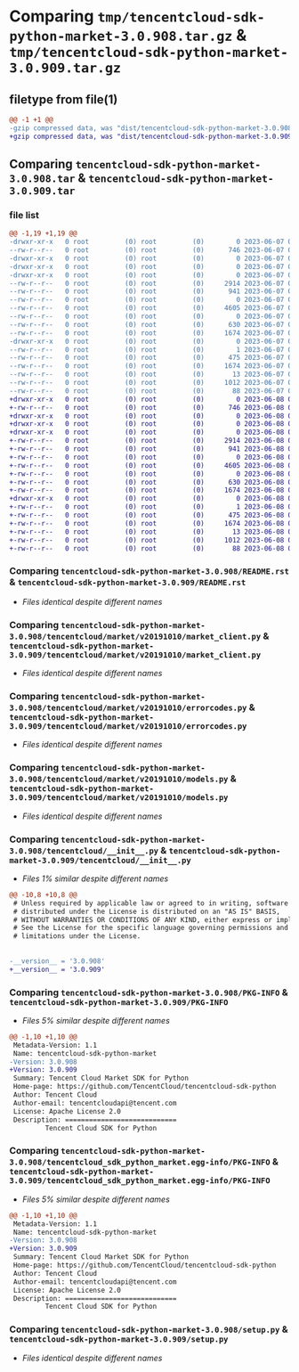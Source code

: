 # Comparing `tmp/tencentcloud-sdk-python-market-3.0.908.tar.gz` & `tmp/tencentcloud-sdk-python-market-3.0.909.tar.gz`

## filetype from file(1)

```diff
@@ -1 +1 @@
-gzip compressed data, was "dist/tencentcloud-sdk-python-market-3.0.908.tar", last modified: Wed Jun  7 00:28:00 2023, max compression
+gzip compressed data, was "dist/tencentcloud-sdk-python-market-3.0.909.tar", last modified: Thu Jun  8 00:28:48 2023, max compression
```

## Comparing `tencentcloud-sdk-python-market-3.0.908.tar` & `tencentcloud-sdk-python-market-3.0.909.tar`

### file list

```diff
@@ -1,19 +1,19 @@
-drwxr-xr-x   0 root         (0) root         (0)        0 2023-06-07 00:28:00.000000 tencentcloud-sdk-python-market-3.0.908/
--rw-r--r--   0 root         (0) root         (0)      746 2023-06-07 00:28:00.000000 tencentcloud-sdk-python-market-3.0.908/README.rst
-drwxr-xr-x   0 root         (0) root         (0)        0 2023-06-07 00:28:00.000000 tencentcloud-sdk-python-market-3.0.908/tencentcloud/
-drwxr-xr-x   0 root         (0) root         (0)        0 2023-06-07 00:28:00.000000 tencentcloud-sdk-python-market-3.0.908/tencentcloud/market/
-drwxr-xr-x   0 root         (0) root         (0)        0 2023-06-07 00:28:00.000000 tencentcloud-sdk-python-market-3.0.908/tencentcloud/market/v20191010/
--rw-r--r--   0 root         (0) root         (0)     2914 2023-06-07 00:28:00.000000 tencentcloud-sdk-python-market-3.0.908/tencentcloud/market/v20191010/market_client.py
--rw-r--r--   0 root         (0) root         (0)      941 2023-06-07 00:28:00.000000 tencentcloud-sdk-python-market-3.0.908/tencentcloud/market/v20191010/errorcodes.py
--rw-r--r--   0 root         (0) root         (0)        0 2023-06-07 00:28:00.000000 tencentcloud-sdk-python-market-3.0.908/tencentcloud/market/v20191010/__init__.py
--rw-r--r--   0 root         (0) root         (0)     4605 2023-06-07 00:28:00.000000 tencentcloud-sdk-python-market-3.0.908/tencentcloud/market/v20191010/models.py
--rw-r--r--   0 root         (0) root         (0)        0 2023-06-07 00:28:00.000000 tencentcloud-sdk-python-market-3.0.908/tencentcloud/market/__init__.py
--rw-r--r--   0 root         (0) root         (0)      630 2023-06-07 00:28:00.000000 tencentcloud-sdk-python-market-3.0.908/tencentcloud/__init__.py
--rw-r--r--   0 root         (0) root         (0)     1674 2023-06-07 00:28:00.000000 tencentcloud-sdk-python-market-3.0.908/PKG-INFO
-drwxr-xr-x   0 root         (0) root         (0)        0 2023-06-07 00:28:00.000000 tencentcloud-sdk-python-market-3.0.908/tencentcloud_sdk_python_market.egg-info/
--rw-r--r--   0 root         (0) root         (0)        1 2023-06-07 00:28:00.000000 tencentcloud-sdk-python-market-3.0.908/tencentcloud_sdk_python_market.egg-info/dependency_links.txt
--rw-r--r--   0 root         (0) root         (0)      475 2023-06-07 00:28:00.000000 tencentcloud-sdk-python-market-3.0.908/tencentcloud_sdk_python_market.egg-info/SOURCES.txt
--rw-r--r--   0 root         (0) root         (0)     1674 2023-06-07 00:28:00.000000 tencentcloud-sdk-python-market-3.0.908/tencentcloud_sdk_python_market.egg-info/PKG-INFO
--rw-r--r--   0 root         (0) root         (0)       13 2023-06-07 00:28:00.000000 tencentcloud-sdk-python-market-3.0.908/tencentcloud_sdk_python_market.egg-info/top_level.txt
--rw-r--r--   0 root         (0) root         (0)     1012 2023-06-07 00:28:00.000000 tencentcloud-sdk-python-market-3.0.908/setup.py
--rw-r--r--   0 root         (0) root         (0)       88 2023-06-07 00:28:00.000000 tencentcloud-sdk-python-market-3.0.908/setup.cfg
+drwxr-xr-x   0 root         (0) root         (0)        0 2023-06-08 00:28:48.000000 tencentcloud-sdk-python-market-3.0.909/
+-rw-r--r--   0 root         (0) root         (0)      746 2023-06-08 00:28:48.000000 tencentcloud-sdk-python-market-3.0.909/README.rst
+drwxr-xr-x   0 root         (0) root         (0)        0 2023-06-08 00:28:48.000000 tencentcloud-sdk-python-market-3.0.909/tencentcloud/
+drwxr-xr-x   0 root         (0) root         (0)        0 2023-06-08 00:28:48.000000 tencentcloud-sdk-python-market-3.0.909/tencentcloud/market/
+drwxr-xr-x   0 root         (0) root         (0)        0 2023-06-08 00:28:48.000000 tencentcloud-sdk-python-market-3.0.909/tencentcloud/market/v20191010/
+-rw-r--r--   0 root         (0) root         (0)     2914 2023-06-08 00:28:48.000000 tencentcloud-sdk-python-market-3.0.909/tencentcloud/market/v20191010/market_client.py
+-rw-r--r--   0 root         (0) root         (0)      941 2023-06-08 00:28:48.000000 tencentcloud-sdk-python-market-3.0.909/tencentcloud/market/v20191010/errorcodes.py
+-rw-r--r--   0 root         (0) root         (0)        0 2023-06-08 00:28:48.000000 tencentcloud-sdk-python-market-3.0.909/tencentcloud/market/v20191010/__init__.py
+-rw-r--r--   0 root         (0) root         (0)     4605 2023-06-08 00:28:48.000000 tencentcloud-sdk-python-market-3.0.909/tencentcloud/market/v20191010/models.py
+-rw-r--r--   0 root         (0) root         (0)        0 2023-06-08 00:28:48.000000 tencentcloud-sdk-python-market-3.0.909/tencentcloud/market/__init__.py
+-rw-r--r--   0 root         (0) root         (0)      630 2023-06-08 00:28:48.000000 tencentcloud-sdk-python-market-3.0.909/tencentcloud/__init__.py
+-rw-r--r--   0 root         (0) root         (0)     1674 2023-06-08 00:28:48.000000 tencentcloud-sdk-python-market-3.0.909/PKG-INFO
+drwxr-xr-x   0 root         (0) root         (0)        0 2023-06-08 00:28:48.000000 tencentcloud-sdk-python-market-3.0.909/tencentcloud_sdk_python_market.egg-info/
+-rw-r--r--   0 root         (0) root         (0)        1 2023-06-08 00:28:48.000000 tencentcloud-sdk-python-market-3.0.909/tencentcloud_sdk_python_market.egg-info/dependency_links.txt
+-rw-r--r--   0 root         (0) root         (0)      475 2023-06-08 00:28:48.000000 tencentcloud-sdk-python-market-3.0.909/tencentcloud_sdk_python_market.egg-info/SOURCES.txt
+-rw-r--r--   0 root         (0) root         (0)     1674 2023-06-08 00:28:48.000000 tencentcloud-sdk-python-market-3.0.909/tencentcloud_sdk_python_market.egg-info/PKG-INFO
+-rw-r--r--   0 root         (0) root         (0)       13 2023-06-08 00:28:48.000000 tencentcloud-sdk-python-market-3.0.909/tencentcloud_sdk_python_market.egg-info/top_level.txt
+-rw-r--r--   0 root         (0) root         (0)     1012 2023-06-08 00:28:48.000000 tencentcloud-sdk-python-market-3.0.909/setup.py
+-rw-r--r--   0 root         (0) root         (0)       88 2023-06-08 00:28:48.000000 tencentcloud-sdk-python-market-3.0.909/setup.cfg
```

### Comparing `tencentcloud-sdk-python-market-3.0.908/README.rst` & `tencentcloud-sdk-python-market-3.0.909/README.rst`

 * *Files identical despite different names*

### Comparing `tencentcloud-sdk-python-market-3.0.908/tencentcloud/market/v20191010/market_client.py` & `tencentcloud-sdk-python-market-3.0.909/tencentcloud/market/v20191010/market_client.py`

 * *Files identical despite different names*

### Comparing `tencentcloud-sdk-python-market-3.0.908/tencentcloud/market/v20191010/errorcodes.py` & `tencentcloud-sdk-python-market-3.0.909/tencentcloud/market/v20191010/errorcodes.py`

 * *Files identical despite different names*

### Comparing `tencentcloud-sdk-python-market-3.0.908/tencentcloud/market/v20191010/models.py` & `tencentcloud-sdk-python-market-3.0.909/tencentcloud/market/v20191010/models.py`

 * *Files identical despite different names*

### Comparing `tencentcloud-sdk-python-market-3.0.908/tencentcloud/__init__.py` & `tencentcloud-sdk-python-market-3.0.909/tencentcloud/__init__.py`

 * *Files 1% similar despite different names*

```diff
@@ -10,8 +10,8 @@
 # Unless required by applicable law or agreed to in writing, software
 # distributed under the License is distributed on an "AS IS" BASIS,
 # WITHOUT WARRANTIES OR CONDITIONS OF ANY KIND, either express or implied.
 # See the License for the specific language governing permissions and
 # limitations under the License.
 
 
-__version__ = '3.0.908'
+__version__ = '3.0.909'
```

### Comparing `tencentcloud-sdk-python-market-3.0.908/PKG-INFO` & `tencentcloud-sdk-python-market-3.0.909/PKG-INFO`

 * *Files 5% similar despite different names*

```diff
@@ -1,10 +1,10 @@
 Metadata-Version: 1.1
 Name: tencentcloud-sdk-python-market
-Version: 3.0.908
+Version: 3.0.909
 Summary: Tencent Cloud Market SDK for Python
 Home-page: https://github.com/TencentCloud/tencentcloud-sdk-python
 Author: Tencent Cloud
 Author-email: tencentcloudapi@tencent.com
 License: Apache License 2.0
 Description: ============================
         Tencent Cloud SDK for Python
```

### Comparing `tencentcloud-sdk-python-market-3.0.908/tencentcloud_sdk_python_market.egg-info/PKG-INFO` & `tencentcloud-sdk-python-market-3.0.909/tencentcloud_sdk_python_market.egg-info/PKG-INFO`

 * *Files 5% similar despite different names*

```diff
@@ -1,10 +1,10 @@
 Metadata-Version: 1.1
 Name: tencentcloud-sdk-python-market
-Version: 3.0.908
+Version: 3.0.909
 Summary: Tencent Cloud Market SDK for Python
 Home-page: https://github.com/TencentCloud/tencentcloud-sdk-python
 Author: Tencent Cloud
 Author-email: tencentcloudapi@tencent.com
 License: Apache License 2.0
 Description: ============================
         Tencent Cloud SDK for Python
```

### Comparing `tencentcloud-sdk-python-market-3.0.908/setup.py` & `tencentcloud-sdk-python-market-3.0.909/setup.py`

 * *Files identical despite different names*

